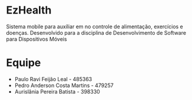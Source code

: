 # EzHealth
Sistema mobile para auxíliar em no controle de alimentação, exercícios e doenças. Desenvolvido para a disciplina de Desenvolvimento de Software para Dispositivos Móveis

# Equipe
- Paulo Ravi Feijão Leal - 485363
- Pedro Anderson Costa Martins - 479257 
- Aurislânia Pereira Batista - 398330 
